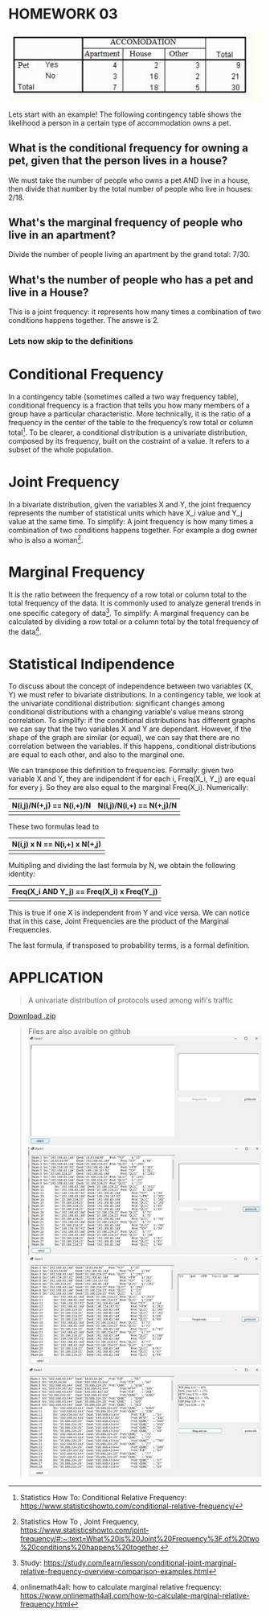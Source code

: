 
# HOMEWORK 03

![alt text](https://raw.githubusercontent.com/jianlgler/Statistics/main/hw_03/conditional-relative-frequency.png)

Lets start with an example!
The following contingency table shows the likelihood a person in a certain type of accommodation owns a pet.

## What is the conditional frequency for owning a pet, given that the person lives in a house?
We must take the number of people who owns a pet AND live in a house, then divide that number by the total number of people who live in houses: 2/18.

## What's the marginal frequency of people who live in an apartment?
Divide the number of people living an apartment by the grand total: 7/30.

## What's the number of people who has a pet and live in a House?
This is a joint frequency: it represents how many times a combination of two conditions happens together. The answe is 2.


### Lets now skip to the definitions

# Conditional Frequency

In a contingency table (sometimes called a two way frequency table), conditional frequency is a fraction that tells you how many members of a group have a particular characteristic. More technically, it is the ratio of a frequency in the center of the table to the frequency’s row total or column total[^1]. 
To be clearer, a conditional distribution is a univariate distribution, composed by its frequency, built on the costraint of a value. 
It refers to a subset of the whole population.

# Joint Frequency

In a bivariate distribution, given the variables X and Y, the joint frequency represents the number of statistical units which have X_i value and Y_j value at the same time. 
To simplify: A joint frequency is how many times a combination of two conditions happens together. For example a dog owner who is also a woman[^2].

# Marginal Frequency 

It is the ratio between the frequency of a row total or column total to the total frequency of the data. It is commonly used to analyze general trends in one specific category of data[^3].
To simplify: A marginal frequency can be calculated by dividing a row total or a column total by the total frequency of the data[^4].

[^1]: Statistics How To: Conditional Relative Frequency: https://www.statisticshowto.com/conditional-relative-frequency/
[^2]: Statistics How To , Joint Frequency, https://www.statisticshowto.com/joint-frequency/#:~:text=What%20is%20Joint%20Frequency%3F,of%20two%20conditions%20happens%20together.
[^3]: Study: https://study.com/learn/lesson/conditional-joint-marginal-relative-frequency-overview-comparison-examples.html
[^4]: onlinemath4all: how to calculate marginal relative frequency: https://www.onlinemath4all.com/how-to-calculate-marginal-relative-frequency.html

# Statistical Indipendence 

To discuss about the concept of independence between two variables (X, Y) we must refer to bivariate distributions. 
In a contingency table, we look at the univariate conditional distribution: significant changes among conditional distributions with a changing variable's value means strong correlation. To simplify: if the conditional distributions has different graphs we can say that the two variables X and Y are dependant.
However, if the shape of the graph are similar (or equal), we can say that there are no correlation between the variables. If this happens, conditional distributions are equal to each other, and also to the marginal one.

We can transpose this definition to frequencies.
Formally: given two variable X and Y, they are indipendent if for each i, Freq(X_i, Y_j) are equal for every j.
So they are also equal to the marginal Freq(X_i). 
Numerically: 

  | N(i,j)/N(+,j) == N(i,+)/N | N(i,j)/N(i,+) == N(+,j)/N |
  | ------------|-------------- |
  | | |
  
These two formulas lead to 

  | N(i,j) x N == N(i,+) x N(+,j) |
  | -------------------------- |
  | |

Multipling and dividing the last formula by N, we obtain the following identity:

  | Freq(X_i AND Y_j) == Freq(X_i) x Freq(Y_j)|
  | -------------------------- |
  | |

This is true if one X is independent from Y and vice versa.
We can notice that in this case, Joint Frequencies are the product of the Marginal Frequencies.
  
The last formula, if transposed to probability terms, is a formal definition.

# APPLICATION
> A univariate distribution of protocols used among wifi's traffic

[Download .zip](https://drive.google.com/file/d/1WOwBb9gO6JMcHAxFfEC9vc4fFpZZVCsN/view?usp=sharing)
> Files are also avaible on github
![alt text](https://raw.githubusercontent.com/jianlgler/Statistics/main/hw_03/photo_2022-10-19_17-05-24.jpg)
![alt text](https://raw.githubusercontent.com/jianlgler/Statistics/main/hw_03/photo_2022-10-19_17-05-49.jpg)  
![alt text](https://raw.githubusercontent.com/jianlgler/Statistics/main/hw_03/photo_2022-10-19_17-05-52.jpg)
![alt text](https://raw.githubusercontent.com/jianlgler/Statistics/main/hw_03/photo_2022-10-19_17-05-55.jpg)
